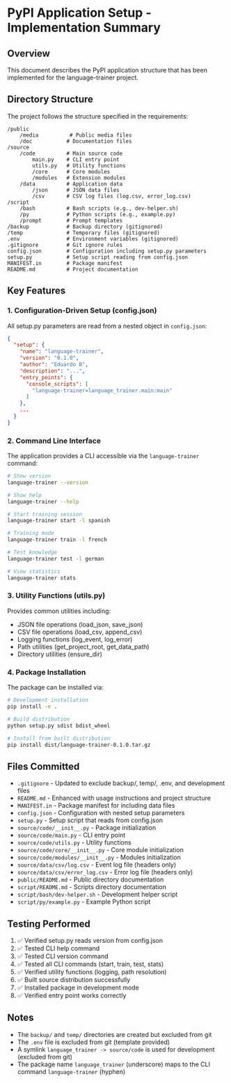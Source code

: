 # PyPI Application Setup - Implementation Summary

## Overview
This document describes the PyPI application structure that has been implemented for the language-trainer project.

## Directory Structure

The project follows the structure specified in the requirements:

```
/public
    /media          # Public media files
    /doc           # Documentation files
/source
    /code          # Main source code
        main.py    # CLI entry point
        utils.py   # Utility functions
        /core      # Core modules
        /modules   # Extension modules
    /data          # Application data
        /json      # JSON data files
        /csv       # CSV log files (log.csv, error_log.csv)
/script
    /bash          # Bash scripts (e.g., dev-helper.sh)
    /py            # Python scripts (e.g., example.py)
    /prompt        # Prompt templates
/backup            # Backup directory (gitignored)
/temp              # Temporary files (gitignored)
.env               # Environment variables (gitignored)
.gitignore         # Git ignore rules
config.json        # Configuration including setup.py parameters
setup.py           # Setup script reading from config.json
MANIFEST.in        # Package manifest
README.md          # Project documentation
```

## Key Features

### 1. Configuration-Driven Setup (config.json)

All setup.py parameters are read from a nested object in `config.json`:

```json
{
  "setup": {
    "name": "language-trainer",
    "version": "0.1.0",
    "author": "Eduardo B",
    "description": "...",
    "entry_points": {
      "console_scripts": [
        "language-trainer=language_trainer.main:main"
      ]
    },
    ...
  }
}
```

### 2. Command Line Interface

The application provides a CLI accessible via the `language-trainer` command:

```bash
# Show version
language-trainer --version

# Show help
language-trainer --help

# Start training session
language-trainer start -l spanish

# Training mode
language-trainer train -l french

# Test knowledge
language-trainer test -l german

# View statistics
language-trainer stats
```

### 3. Utility Functions (utils.py)

Provides common utilities including:
- JSON file operations (load_json, save_json)
- CSV file operations (load_csv, append_csv)
- Logging functions (log_event, log_error)
- Path utilities (get_project_root, get_data_path)
- Directory utilities (ensure_dir)

### 4. Package Installation

The package can be installed via:

```bash
# Development installation
pip install -e .

# Build distribution
python setup.py sdist bdist_wheel

# Install from built distribution
pip install dist/language-trainer-0.1.0.tar.gz
```

## Files Committed

- `.gitignore` - Updated to exclude backup/, temp/, .env, and development files
- `README.md` - Enhanced with usage instructions and project structure
- `MANIFEST.in` - Package manifest for including data files
- `config.json` - Configuration with nested setup parameters
- `setup.py` - Setup script that reads from config.json
- `source/code/__init__.py` - Package initialization
- `source/code/main.py` - CLI entry point
- `source/code/utils.py` - Utility functions
- `source/code/core/__init__.py` - Core module initialization
- `source/code/modules/__init__.py` - Modules initialization
- `source/data/csv/log.csv` - Event log file (headers only)
- `source/data/csv/error_log.csv` - Error log file (headers only)
- `public/README.md` - Public directory documentation
- `script/README.md` - Scripts directory documentation
- `script/bash/dev-helper.sh` - Development helper script
- `script/py/example.py` - Example Python script

## Testing Performed

1. ✅ Verified setup.py reads version from config.json
2. ✅ Tested CLI help command
3. ✅ Tested CLI version command
4. ✅ Tested all CLI commands (start, train, test, stats)
5. ✅ Verified utility functions (logging, path resolution)
6. ✅ Built source distribution successfully
7. ✅ Installed package in development mode
8. ✅ Verified entry point works correctly

## Notes

- The `backup/` and `temp/` directories are created but excluded from git
- The `.env` file is excluded from git (template provided)
- A symlink `language_trainer -> source/code` is used for development (excluded from git)
- The package name `language_trainer` (underscore) maps to the CLI command `language-trainer` (hyphen)

